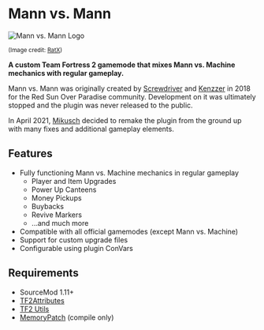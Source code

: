 # Mann vs. Mann

![Mann vs. Mann Logo](https://repository-images.githubusercontent.com/359592641/ec8bd400-b132-11eb-8ae7-bf0809723735)

<sub>(Image credit: [RatX](https://steamcommunity.com/profiles/76561198058574997))</sub>

**A custom Team Fortress 2 gamemode that mixes Mann vs. Machine mechanics with regular gameplay.**

Mann vs. Mann was originally created by [Screwdriver](https://github.com/ScrewdriverHyena) and [Kenzzer](https://github.com/Kenzzer) in 2018 for the Red Sun Over Paradise community.
Development on it was ultimately stopped and the plugin was never released to the public.

In April 2021, [Mikusch](https://github.com/Mikusch) decided to remake the plugin from the ground up with many fixes and additional gameplay elements.

## Features

- Fully functioning Mann vs. Machine mechanics in regular gameplay
    - Player and Item Upgrades
    - Power Up Canteens
    - Money Pickups
    - Buybacks
    - Revive Markers
    - ...and much more
- Compatible with all official gamemodes (except Mann vs. Machine)
- Support for custom upgrade files
- Configurable using plugin ConVars

## Requirements

- SourceMod 1.11+
- [TF2Attributes](https://github.com/FlaminSarge/tf2attributes)
- [TF2 Utils](https://github.com/nosoop/SM-TFUtils)
- [MemoryPatch](https://github.com/Kenzzer/MemoryPatch) (compile only)
